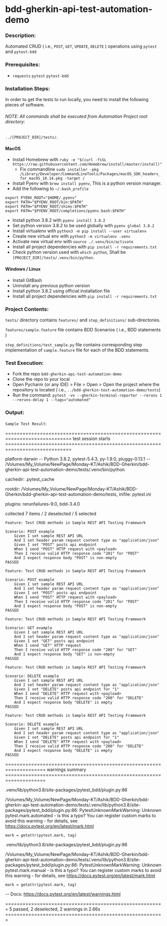 # **bdd-gherkin-api-test-automation-demo**

### Description:

Automated CRUD ( i.e., `POST`, `GET`, `UPDATE`, `DELETE` ) operations using `pytest` and `pytest-bdd`

### Prerequisites:

- `requests` `pytest` `pytest-bdd`

### Installation Steps:

In order to get the tests to run locally, you need to install the following pieces of software.

###### NOTE: All commands shall be executed from Automation Project root directory:

`../[PROJECT_DIR]/tests/`.

#### MacOS

- Install Homebrew with `ruby -e "$(curl -fsSL https://raw.githubusercontent.com/Homebrew/install/master/install)"`
    - Fix commandline `sudo installer -pkg /Library/Developer/CommandLineTools/Packages/macOS_SDK_headers_for_macOS_10.14.pkg -target /`
- Install Pyenv with `brew install pyenv`, This is a python version manager.
- Add the following to `~/.bash_profile`
```.env
export PYENV_ROOT="$HOME/.pyenv"
export PATH="$PYENV_ROOT/bin:$PATH"
export PATH="$PYENV_ROOT/shims:$PATH"
export PATH="$PYENV_ROOT/completions/pyenv.bash:$PATH"
```
- Install python 3.8.2 with `pyenv install 3.8.2`
- Set python version 3.8.2 to be used globally with `pyenv global 3.8.2`
- Install virtualenv with `python3 -m pip install --user virtualenv`
- Create new virtual env with `python3 -m virtualenv .venv`
- Activate new virtual env with `source ./.venv/bin/activate`
- Install all project dependencies with `pip install -r requirements.txt`
- Check python version used with `which python`, Shall be `[PROJECT_DIR]/tests/.venv/bin/python`.

#### Windows / Linux

- Install GitBash
- Uninstall any previous python version
- Install python 3.8.2 using official installation file
- Install all project dependencies with `pip install -r requirements.txt`


### Project Contents:

`tests/` directory contains `features/` and `step_definitions/` sub-directories.

`features/sample.feature` file contains BDD Scenarios ( i.e., BDD statements )

`step_definitions/test_sample.py` file contains corresponding step implementation of `sample.feature` file for each of the BDD statements.

### Test Execution:

- Fork the repo `bdd-gherkin-api-test-automation-demo`
- Clone the repo to your local
- Open Pycharm (or any IDE) > File > Open > Open the project where the repository is located ( i.e., `../bdd-gherkin-test-automation-demo/tests`)
- Run the command: `pytest -vv --gherkin-terminal-reporter --reruns 1 --reruns-delay 1 --tags="automated"`


### Output:

`Sample Test Result`:

============================================================================= test session starts =============================================================================

platform darwin -- Python 3.8.2, pytest-5.4.3, py-1.9.0, pluggy-0.13.1 -- /Volumes/My_Volume/NewPage/Monday-KT/Ashik/BDD-Gherkin/bdd-gherkin-api-test-automation-demo/tests/.venv/bin/python

cachedir: .pytest_cache

rootdir: /Volumes/My_Volume/NewPage/Monday-KT/Ashik/BDD-Gherkin/bdd-gherkin-api-test-automation-demo/tests, inifile: pytest.ini

plugins: rerunfailures-9.0, bdd-3.4.0

collected 7 items / 2 deselected / 5 selected                                                                                                                                 

`Feature: Test CRUD methods in Sample REST API Testing Framework`

    Scenario: POST example
        Given I set sample REST API URL
        And I set header param request content type as "application/json"
        Given I set "POST" posts api endpoint
        When I send "POST" HTTP request with <payload>
        Then I receive valid HTTP response code "201" for "POST"
        And I expect response body "POST" is non-empty
    PASSED

`Feature: Test CRUD methods in Sample REST API Testing Framework`

    Scenario: POST example
        Given I set sample REST API URL
        And I set header param request content type as "application/json"
        Given I set "POST" posts api endpoint
        When I send "POST" HTTP request with <payload>
        Then I receive valid HTTP response code "201" for "POST"
        And I expect response body "POST" is non-empty
    PASSED

`Feature: Test CRUD methods in Sample REST API Testing Framework`

    Scenario: GET example
        Given I set sample REST API URL
        And I set header param request content type as "application/json"
        Given I set "GET" posts api endpoint
        When I send "GET" HTTP request
        Then I receive valid HTTP response code "200" for "GET"
        And I expect response body "GET" is non-empty
    PASSED

`Feature: Test CRUD methods in Sample REST API Testing Framework`

    Scenario: DELETE example
        Given I set sample REST API URL
        And I set header param request content type as "application/json"
        Given I set "DELETE" posts api endpoint for "1"
        When I send "DELETE" HTTP request with <payload>
        Then I receive valid HTTP response code "200" for "DELETE"
        And I expect response body "DELETE" is empty
    PASSED

`Feature: Test CRUD methods in Sample REST API Testing Framework`

    Scenario: DELETE example
        Given I set sample REST API URL
        And I set header param request content type as "application/json"
        Given I set "DELETE" posts api endpoint for "1"
        When I send "DELETE" HTTP request with <payload>
        Then I receive valid HTTP response code "200" for "DELETE"
        And I expect response body "DELETE" is empty
    PASSED


==================================================================== warnings summary ====================================================================

.venv/lib/python3.8/site-packages/pytest_bdd/plugin.py:86

  /Volumes/My_Volume/NewPage/Monday-KT/Ashik/BDD-Gherkin/bdd-gherkin-api-test-automation-demo/tests/.venv/lib/python3.8/site-packages/pytest_bdd/plugin.py:86: PytestUnknownMarkWarning: Unknown pytest.mark.automated - is this a typo?  You can register custom marks to avoid this warning - for details, see https://docs.pytest.org/en/latest/mark.html
    
    mark = getattr(pytest.mark, tag)

.venv/lib/python3.8/site-packages/pytest_bdd/plugin.py:86

  /Volumes/My_Volume/NewPage/Monday-KT/Ashik/BDD-Gherkin/bdd-gherkin-api-test-automation-demo/tests/.venv/lib/python3.8/site-packages/pytest_bdd/plugin.py:86: PytestUnknownMarkWarning: Unknown pytest.mark.manual - is this a typo?  You can register custom marks to avoid this warning - for details, see https://docs.pytest.org/en/latest/mark.html
    
    mark = getattr(pytest.mark, tag)

-- Docs: https://docs.pytest.org/en/latest/warnings.html

======================================================= 5 passed, 2 deselected, 2 warnings in 2.66s =======================================================
